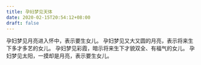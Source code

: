 ```yaml
---
title: 孕妇梦见天体
date: 2020-02-15T20:54:12+08:00
draft: false
---
```


孕妇梦见月亮进入怀中，表示要生女儿。
孕妇梦见又大又圆的月亮，表示将来生下多才多艺的女儿。
孕妇梦见彩霞，暗示将来生下才貌双全、有福气的女儿。
孕妇梦见太阳，一摸却是月亮，表示要生女儿。